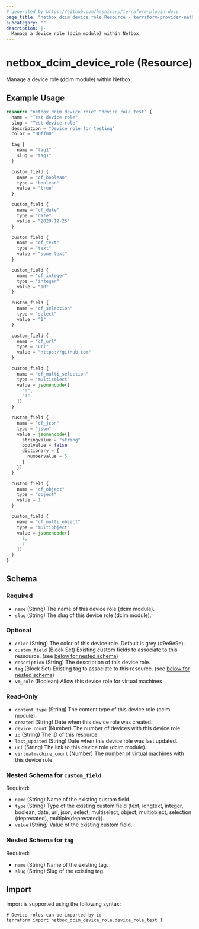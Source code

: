 ```yaml
---
# generated by https://github.com/hashicorp/terraform-plugin-docs
page_title: "netbox_dcim_device_role Resource - terraform-provider-netbox"
subcategory: ""
description: |-
  Manage a device role (dcim module) within Netbox.
---
```


# netbox_dcim_device_role (Resource)

Manage a device role (dcim module) within Netbox.

## Example Usage

```terraform
resource "netbox_dcim_device_role" "device_role_test" {
  name = "Test device role"
  slug = "Test device role"
  description = "Device role for testing"
  color = "00ff00"

  tag {
    name = "tag1"
    slug = "tag1"
  }

  custom_field {
    name = "cf_boolean"
    type = "boolean"
    value = "true"
  }

  custom_field {
    name = "cf_date"
    type = "date"
    value = "2020-12-25"
  }

  custom_field {
    name = "cf_text"
    type = "text"
    value = "some text"
  }

  custom_field {
    name = "cf_integer"
    type = "integer"
    value = "10"
  }

  custom_field {
    name = "cf_selection"
    type = "select"
    value = "1"
  }

  custom_field {
    name = "cf_url"
    type = "url"
    value = "https://github.com"
  }

  custom_field {
    name = "cf_multi_selection"
    type = "multiselect"
    value = jsonencode([
      "0",
      "1"
    ])
  }

  custom_field {
    name = "cf_json"
    type = "json"
    value = jsonencode({
      stringvalue = "string"
      boolvalue = false
      dictionary = {
        numbervalue = 5
      }
    })
  }

  custom_field {
    name = "cf_object"
    type = "object"
    value = 1
  }

  custom_field {
    name = "cf_multi_object"
    type = "multiobject"
    value = jsonencode([
      1,
      2
    ])
  }
}
```

<!-- schema generated by tfplugindocs -->
## Schema

### Required

- `name` (String) The name of this device role (dcim module).
- `slug` (String) The slug of this device role (dcim module).

### Optional

- `color` (String) The color of this device role. Default is grey (#9e9e9e).
- `custom_field` (Block Set) Existing custom fields to associate to this ressource. (see [below for nested schema](#nestedblock--custom_field))
- `description` (String) The description of this device role.
- `tag` (Block Set) Existing tag to associate to this resource. (see [below for nested schema](#nestedblock--tag))
- `vm_role` (Boolean) Allow this device role for virtual machines

### Read-Only

- `content_type` (String) The content type of this device role (dcim module).
- `created` (String) Date when this device role was created.
- `device_count` (Number) The number of devices with this device role.
- `id` (String) The ID of this resource.
- `last_updated` (String) Date when this device role was last updated.
- `url` (String) The link to this device role (dcim module).
- `virtualmachine_count` (Number) The number of virtual machines with this device role.

<a id="nestedblock--custom_field"></a>
### Nested Schema for `custom_field`

Required:

- `name` (String) Name of the existing custom field.
- `type` (String) Type of the existing custom field (text, longtext, integer, boolean, date, url, json, select, multiselect, object, multiobject, selection (deprecated), multiple(deprecated)).
- `value` (String) Value of the existing custom field.


<a id="nestedblock--tag"></a>
### Nested Schema for `tag`

Required:

- `name` (String) Name of the existing tag.
- `slug` (String) Slug of the existing tag.

## Import

Import is supported using the following syntax:

```shell
# Device roles can be imported by id
terraform import netbox_dcim_device_role.device_role_test 1
```
